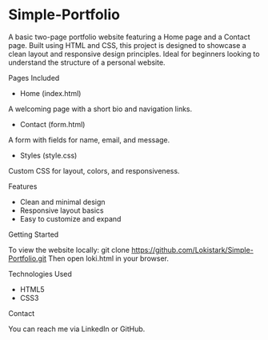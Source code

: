 # Simple-Portfolio
A basic two-page portfolio website featuring a Home page and a Contact page. Built using HTML and CSS, this project is designed to showcase a clean layout and responsive design principles. Ideal for beginners looking to understand the structure of a personal website.

Pages Included

- Home (index.html)
  
A welcoming page with a short bio and navigation links.

- Contact (form.html)
  
A form with fields for name, email, and message.

- Styles (style.css)

Custom CSS for layout, colors, and responsiveness.

Features

- Clean and minimal design
- Responsive layout basics
- Easy to customize and expand
 
Getting Started

To view the website locally:
git clone https://github.com/Lokistark/Simple-Portfolio.git
Then open loki.html in your browser.

Technologies Used

- HTML5
- CSS3
  
Contact

You can reach me via LinkedIn or GitHub.
